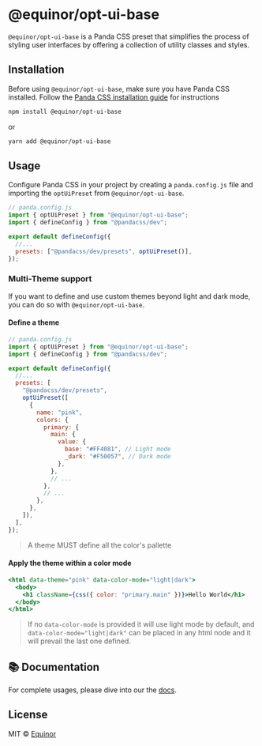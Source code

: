 # @equinor/opt-ui-base

`@equinor/opt-ui-base` is a Panda CSS preset that simplifies the process of styling user interfaces by offering a collection of utility classes and styles.

## Installation

Before using `@equinor/opt-ui-base`, make sure you have Panda CSS installed. Follow the [Panda CSS installation guide](https://panda-css.com/docs/overview/getting-started) for instructions

```sh
npm install @equinor/opt-ui-base
```

or

```sh
yarn add @equinor/opt-ui-base
```

## Usage

Configure Panda CSS in your project by creating a `panda.config.js` file and importing the `optUiPreset` from `@equinor/opt-ui-base`.

```js
// panda.config.js
import { optUiPreset } from "@equinor/opt-ui-base";
import { defineConfig } from "@pandacss/dev";

export default defineConfig({
  //...
  presets: ["@pandacss/dev/presets", optUiPreset()],
});
```

### Multi-Theme support

If you want to define and use custom themes beyond light and dark mode, you can do so with `@equinor/opt-ui-base`.

#### Define a theme

```js
// panda.config.js
import { optUiPreset } from "@equinor/opt-ui-base";
import { defineConfig } from "@pandacss/dev";

export default defineConfig({
  //...
  presets: [
    "@pandacss/dev/presets",
    optUiPreset([
      {
        name: "pink",
        colors: {
          primary: {
            main: {
              value: {
                base: "#FF4081", // Light mode
                _dark: "#F50057", // Dark mode
              },
            },
            // ...
          },
          // ...
        },
      },
    ]),
  ],
});
```

> A theme MUST define all the color's pallette

#### Apply the theme within a color mode

```jsx
<html data-theme="pink" data-color-mode="light|dark">
  <body>
    <h1 className={css({ color: "primary.main" })}>Hello World</h1>
  </body>
</html>
```

> If no `data-color-mode` is provided it will use light mode by default, and `data-color-mode="light|dark"` can be placed in any html node and it will prevail the last one defined.

## 📚 Documentation

For complete usages, please dive into our the [docs](https://...).

## License

MIT &copy; [Equinor](https://github.com/equinor)

